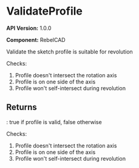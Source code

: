 # ValidateProfile

**API Version:** 1.0.0

**Component:** RebelCAD

Validate the sketch profile is suitable for revolution

Checks:
1. Profile doesn't intersect the rotation axis
2. Profile is on one side of the axis
3. Profile won't self-intersect during revolution

## Returns

: true if profile is valid, false otherwise

Checks:
1. Profile doesn't intersect the rotation axis
2. Profile is on one side of the axis
3. Profile won't self-intersect during revolution

